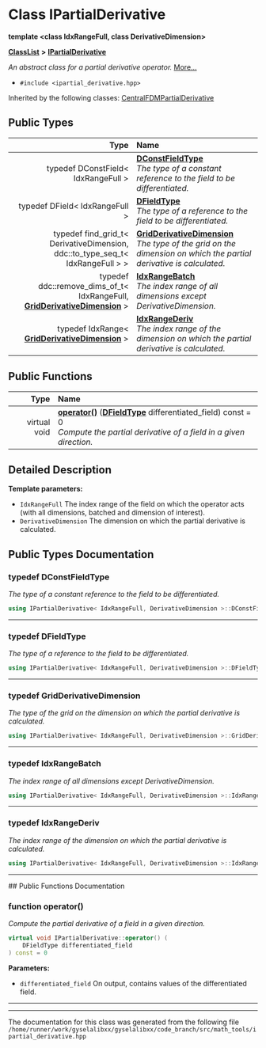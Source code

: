 

# Class IPartialDerivative

**template &lt;class IdxRangeFull, class DerivativeDimension&gt;**



[**ClassList**](annotated.md) **>** [**IPartialDerivative**](classIPartialDerivative.md)



_An abstract class for a partial derivative operator._ [More...](#detailed-description)

* `#include <ipartial_derivative.hpp>`





Inherited by the following classes: [CentralFDMPartialDerivative](classCentralFDMPartialDerivative.md)












## Public Types

| Type | Name |
| ---: | :--- |
| typedef DConstField&lt; IdxRangeFull &gt; | [**DConstFieldType**](#typedef-dconstfieldtype)  <br>_The type of a constant reference to the field to be differentiated._  |
| typedef DField&lt; IdxRangeFull &gt; | [**DFieldType**](#typedef-dfieldtype)  <br>_The type of a reference to the field to be differentiated._  |
| typedef find\_grid\_t&lt; DerivativeDimension, ddc::to\_type\_seq\_t&lt; IdxRangeFull &gt; &gt; | [**GridDerivativeDimension**](#typedef-gridderivativedimension)  <br>_The type of the grid on the dimension on which the partial derivative is calculated._  |
| typedef ddc::remove\_dims\_of\_t&lt; IdxRangeFull, [**GridDerivativeDimension**](classIPartialDerivative.md#typedef-gridderivativedimension) &gt; | [**IdxRangeBatch**](#typedef-idxrangebatch)  <br>_The index range of all dimensions except DerivativeDimension._  |
| typedef IdxRange&lt; [**GridDerivativeDimension**](classIPartialDerivative.md#typedef-gridderivativedimension) &gt; | [**IdxRangeDeriv**](#typedef-idxrangederiv)  <br>_The index range of the dimension on which the partial derivative is calculated._  |




















## Public Functions

| Type | Name |
| ---: | :--- |
| virtual void | [**operator()**](#function-operator) ([**DFieldType**](classIPartialDerivative.md#typedef-dfieldtype) differentiated\_field) const = 0<br>_Compute the partial derivative of a field in a given direction._  |




























## Detailed Description




**Template parameters:**


* `IdxRangeFull` The index range of the field on which the operator acts (with all dimensions, batched and dimension of interest). 
* `DerivativeDimension` The dimension on which the partial derivative is calculated. 




    
## Public Types Documentation




### typedef DConstFieldType 

_The type of a constant reference to the field to be differentiated._ 
```C++
using IPartialDerivative< IdxRangeFull, DerivativeDimension >::DConstFieldType =  DConstField<IdxRangeFull>;
```




<hr>



### typedef DFieldType 

_The type of a reference to the field to be differentiated._ 
```C++
using IPartialDerivative< IdxRangeFull, DerivativeDimension >::DFieldType =  DField<IdxRangeFull>;
```




<hr>



### typedef GridDerivativeDimension 

_The type of the grid on the dimension on which the partial derivative is calculated._ 
```C++
using IPartialDerivative< IdxRangeFull, DerivativeDimension >::GridDerivativeDimension =  find_grid_t<DerivativeDimension, ddc::to_type_seq_t<IdxRangeFull> >;
```




<hr>



### typedef IdxRangeBatch 

_The index range of all dimensions except DerivativeDimension._ 
```C++
using IPartialDerivative< IdxRangeFull, DerivativeDimension >::IdxRangeBatch =  ddc::remove_dims_of_t<IdxRangeFull, GridDerivativeDimension>;
```




<hr>



### typedef IdxRangeDeriv 

_The index range of the dimension on which the partial derivative is calculated._ 
```C++
using IPartialDerivative< IdxRangeFull, DerivativeDimension >::IdxRangeDeriv =  IdxRange<GridDerivativeDimension>;
```




<hr>
## Public Functions Documentation




### function operator() 

_Compute the partial derivative of a field in a given direction._ 
```C++
virtual void IPartialDerivative::operator() (
    DFieldType differentiated_field
) const = 0
```





**Parameters:**


* `differentiated_field` On output, contains values of the differentiated field. 




        

<hr>

------------------------------
The documentation for this class was generated from the following file `/home/runner/work/gyselalibxx/gyselalibxx/code_branch/src/math_tools/ipartial_derivative.hpp`

